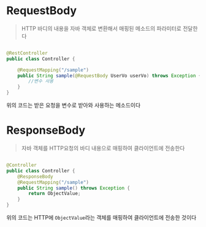 # RequestBody

> HTTP 바디의 내용을 자바 객체로 변환해서 매핑된 메소드의 파라미터로 전달한다

```java

@RestController
public class Controller {

    @RequestMapping("/sample")
    public String sample(@RequestBody UserVo userVo) throws Exception {
        //변수 사용
    }
}
```

위의 코드는 받은 요청을 변수로 받아와 사용하는 메소드이다

# ResponseBody

> 자바 객체를 HTTP요청의 바디 내용으로 매핑하여 클라이언트에 전송한다

```java

@Controller
public class Controller {
    @ResponseBody
    @RequestMapping("/sample")
    public String sample() throws Exception {
        return ObjectValue;
    }
}
```

위의 코드는 HTTP에 `ObjectValue`라는 객체를 매핑하여 클라이언트에 전송한 것이다
